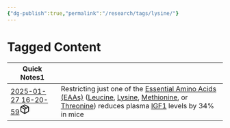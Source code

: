 ```yaml
---
{"dg-publish":true,"permalink":"/research/tags/lysine/"}
---
```


# Tagged Content
<div><table class="dataview table-view-table"><thead class="table-view-thead"><tr class="table-view-tr-header"><th class="table-view-th"><span>Quick Notes</span><span class="dataview small-text">1</span></th><th class="table-view-th"><span></span></th></tr></thead><tbody class="table-view-tbody"><tr><td><span><a data-tooltip-position="top" aria-label="Research/Quick Notes/2025-01-27 16-20-59.md" data-href="Research/Quick Notes/2025-01-27 16-20-59.md" href="Research/Quick Notes/2025-01-27 16-20-59.md" class="internal-link" target="_blank" rel="noopener nofollow" fileclass-name="Research Links">2025-01-27 16-20-59</a><a class="metadata-menu fileclass-icon"><svg xmlns="http://www.w3.org/2000/svg" width="24" height="24" viewBox="0 0 24 24" fill="none" stroke="currentColor" stroke-width="2" stroke-linecap="round" stroke-linejoin="round" class="svg-icon lucide-package"><path d="m7.5 4.27 9 5.15"></path><path d="M21 8a2 2 0 0 0-1-1.73l-7-4a2 2 0 0 0-2 0l-7 4A2 2 0 0 0 3 8v8a2 2 0 0 0 1 1.73l7 4a2 2 0 0 0 2 0l7-4A2 2 0 0 0 21 16Z"></path><path d="m3.3 7 8.7 5 8.7-5"></path><path d="M12 22V12"></path></svg></a></span></td><td><span>Restricting just one of the <a data-href="Essential Amino Acids (EAAs)" href="Essential Amino Acids (EAAs)" class="internal-link" target="_blank" rel="noopener nofollow">Essential Amino Acids (EAAs)</a> (<a data-href="Leucine" href="Leucine" class="internal-link" target="_blank" rel="noopener nofollow">Leucine</a>, <a data-href="Lysine" href="Lysine" class="internal-link" target="_blank" rel="noopener nofollow">Lysine</a>, <a data-href="Methionine" href="Methionine" class="internal-link" target="_blank" rel="noopener nofollow">Methionine</a>, or <a data-href="Threonine" href="Threonine" class="internal-link" target="_blank" rel="noopener nofollow">Threonine</a>) reduces plasma <a data-href="IGF1" href="IGF1" class="internal-link" target="_blank" rel="noopener nofollow">IGF1</a> levels by 34% in mice</span></td></tr></tbody></table></div>

